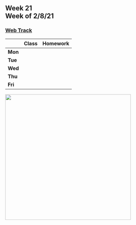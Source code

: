 <meta http-equiv="refresh" content="300"/>

## Week 21<br>Week of 2/8/21

### [Web Track](/ap/curriculum/web)

|         | Class | Homework |
| ------- | ----- | -------- |
| **Mon** |       |          |
| **Tue** |       |          |
| **Wed** |       |          |
| **Thu** |       |          |
| **Fri** |       |          |

<img src="" alt="" height="400">


<!-- Week of 1/27/2020 

  |       |In Class               |Homework   |
  |-------|---------              |---------  |
  |**Mon**|[Ch 5](/ap/curriculum/5/)<br>Start on [Homepage PSET](https://docs.cs50.net/2019/ap/problems/homepage/homepage.html)|Work on your PSET and figure out linking pages |
  |**Tue**|Continue working on [Homepage PSET](https://docs.cs50.net/2019/ap/problems/homepage/homepage.html)| |
  |**Wed**|Last day of [Homepage PSET](https://docs.cs50.net/2019/ap/problems/homepage/homepage.html) in class<br>This is due Monday at 11:59pm |Small test/larger quiz on Chapter 5 material on Friday |
  |**Thu**|Review for quiz/test on Chapter 5 material| |
  |**Fri**|Quiz/test on Chapter 5 material|Read over [Python Ref Sheet](/ap/assets/pdfs/python.pdf) as we will start on [Chapter 6](/ap/curriculum/6/) Monday|

<div style="text-align:center">
<a href="https://www.w3schools.com/html" target="_blank"><img src="https://cdn.lynda.com/course/170427/170427-637140057855786367-16x9.jpg" alt="html" width="30%"></a>
<a href="https://www.w3schools.com/css" target="_blank"><img src="https://cdn.lynda.com/course/5038219/5038219-637115058599403425-16x9.jpg" alt="css" width="30%"></a>
<a href="https://www.w3schools.com/js" target="_blank"><img src="https://cdn.lynda.com/course/574716/574716-636897069669345439-16x9.jpg" alt="javascript" width="30%"></a>
<br><br>
<img src="https://s3.amazonaws.com/media.skillcrush.com/skillcrush/wp-content/uploads/2019/06/What-is-Pyton.jpg.webp" alt="what is python?" width="30%">
</div> -->
